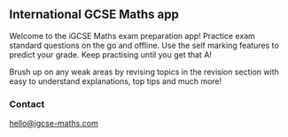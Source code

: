 ## International GCSE Maths app

Welcome to the iGCSE Maths exam preparation app! Practice exam standard questions on the go and offline. Use the self marking features to predict your grade. Keep practising until you get that A!

Brush up on any weak areas by revising topics in the revision section with easy to understand explanations, top tips and much more!


### Contact

hello@igcse-maths.com
